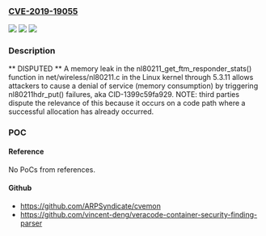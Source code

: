 ### [CVE-2019-19055](https://cve.mitre.org/cgi-bin/cvename.cgi?name=CVE-2019-19055)
![](https://img.shields.io/static/v1?label=Product&message=n%2Fa&color=blue)
![](https://img.shields.io/static/v1?label=Version&message=n%2Fa&color=blue)
![](https://img.shields.io/static/v1?label=Vulnerability&message=n%2Fa&color=brighgreen)

### Description

** DISPUTED ** A memory leak in the nl80211_get_ftm_responder_stats() function in net/wireless/nl80211.c in the Linux kernel through 5.3.11 allows attackers to cause a denial of service (memory consumption) by triggering nl80211hdr_put() failures, aka CID-1399c59fa929. NOTE: third parties dispute the relevance of this because it occurs on a code path where a successful allocation has already occurred.

### POC

#### Reference
No PoCs from references.

#### Github
- https://github.com/ARPSyndicate/cvemon
- https://github.com/vincent-deng/veracode-container-security-finding-parser

